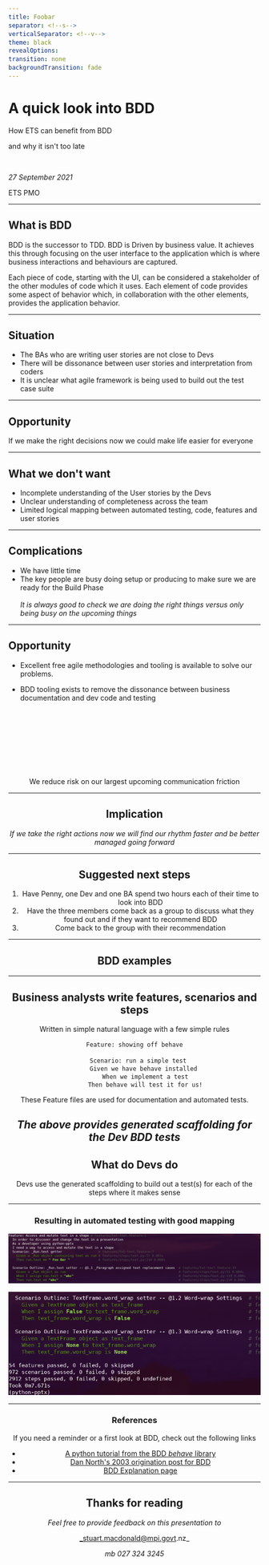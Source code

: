 ```yaml
---
title: Foobar
separator: <!--s-->
verticalSeparator: <!--v-->
theme: black
revealOptions:
transition: none
backgroundTransition: fade
---
```


# A quick look into BDD

How ETS can benefit from BDD

and why it isn't too late

<br />

_27 September 2021_
<br />
<tfoot align="left"> ETS PMO </tfoot>

---

## What is BDD

BDD is the successor to TDD. BDD is Driven by business value.
It achieves this through focusing on the user interface to the application which is where business interactions and behaviours are captured.

Each piece of code, starting with the UI, can be considered a stakeholder of the other modules of code which it uses. Each element of code provides some aspect of behavior which, in collaboration with the other elements, provides the application behavior.

---

## Situation

- The BAs who are writing user stories are not close to Devs
- There will be dissonance between user stories and interpretation from coders
- It is unclear what agile framework is being used to build out the test case suite

---

## Opportunity

If we make the right decisions now we could make life easier for everyone

---

## What we don't want

- Incomplete understanding of the User stories by the Devs
- Unclear understanding of completeness across the team
- Limited logical mapping between automated testing, code, features and user stories

---

## Complications

- We have little time
- The key people are busy doing setup or producing to make sure we are ready for the Build Phase
<br>  </br>
_It is always good to check we are doing the right things versus only being busy on the upcoming things_

---
## Opportunity

- Excellent free agile methodologies and tooling is available to solve our problems.

- BDD tooling exists to remove the dissonance between business documentation and dev code and testing

<section style="text-align: center;">

<br></br>
<br>  </br>
<br></br>
<br>  </br>
We reduce risk on our largest upcoming communication friction

---
## Implication

_If we take the right actions now we will find our rhythm faster and be better managed going forward_


---
## Suggested next steps

1. Have Penny, one Dev and one BA spend two hours each of their time to look into BDD
1. Have the three members come back as a group to discuss what they found out and if they want to recommend BDD
1. Come back to the group with their recommendation

---

## BDD examples

---

## Business analysts write features, scenarios and steps
Written in simple natural language with a few simple rules

```gherkin
Feature: showing off behave

  Scenario: run a simple test
     Given we have behave installed
      When we implement a test
      Then behave will test it for us!
```

These Feature files are used for documentation and automated tests.

_The above provides generated scaffolding for the Dev BDD tests_
---
## What do Devs do
Devs use the generated scaffolding to build out a test(s) for each of the steps where it makes sense


---

### Resulting in automated testing with good mapping

![Testing results](./result1.png)

![Test Report result 2](./result2.png)

---

### References

If you need a reminder or a first look at BDD, check out the following links

- [A python tutorial from the BDD _behave_ library](https://behave.readthedocs.io/en/stable/tutorial.html)
- [Dan North's 2003 origination post for BDD](https://dannorth.net/introducing-bdd/)
- [BDD Explanation page](https://behave.readthedocs.io/en/stable/philosophy.html)

---

# Thanks for reading

_Feel free to provide feedback on this presentation to_

_stuart.macdonald@mpi.govt.nz_

_mb 027 324 3245_